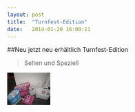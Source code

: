 ```yaml
---
layout: post
title:  "Turnfest-Edition"
date:   2014-01-20 16:00:11
---
```





##Neu jetzt neu erhältlich Turnfest-Edition





> Selten  und Speziell

> 








<img src="/images/2013.jpg" class="right" width="100" />




[Beat]:http://www.besobag4u.ch

    